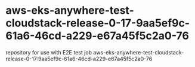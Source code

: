 # aws-eks-anywhere-test-cloudstack-release-0-17-9aa5ef9c-61a6-46cd-a229-e67a45f5c2a0-76
repository for use with E2E test job aws-eks-anywhere-test-cloudstack-release-0-17:9aa5ef9c-61a6-46cd-a229-e67a45f5c2a0-76

